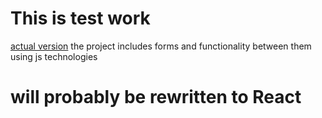 # This is test work
[actual version](https://nikita-hub000.github.io/forms/)
the project includes forms and functionality between them using js technologies
# will probably be rewritten to React
